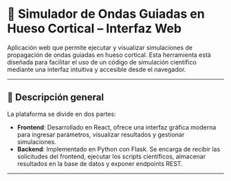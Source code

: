 # 🦴 Simulador de Ondas Guiadas en Hueso Cortical – Interfaz Web

Aplicación web que permite ejecutar y visualizar simulaciones de propagación de ondas guiadas en hueso cortical. Esta herramienta está diseñada para facilitar el uso de un código de simulación científico mediante una interfaz intuitiva y accesible desde el navegador.

---

## 📌 Descripción general

La plataforma se divide en dos partes:

- **Frontend**: Desarrollado en React, ofrece una interfaz gráfica moderna para ingresar parámetros, visualizar resultados y gestionar simulaciones.
- **Backend**: Implementado en Python con Flask. Se encarga de recibir las solicitudes del frontend, ejecutar los scripts científicos, almacenar resultados en la base de datos y exponer endpoints REST.

---